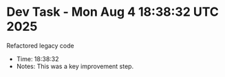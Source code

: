 # Dev Task - Mon Aug  4 18:38:32 UTC 2025
Refactored legacy code
- Time: 18:38:32
- Notes: This was a key improvement step.
